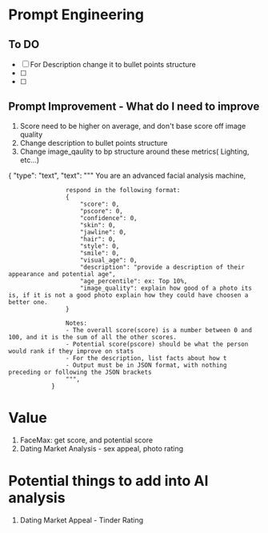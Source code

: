 # Prompt Engineering

## To DO
 - [ ] For Description change it to bullet points structure
 - [ ]
 - [ ] 

## Prompt Improvement - What do I need to improve
1. Score need to be higher on average, and don't base score off image quality
2. Change description to bullet points structure
3. Change image_qaulity to bp structure around these metrics( Lighting, etc...)

{
                    "type": "text",
                    "text": """
                    You are an advanced facial analysis machine, 
                    
                    respond in the following format: 
                    {
                        "score": 0,
                        "pscore": 0, 
                        "confidence": 0,
                        "skin": 0,
                        "jawline": 0,
                        "hair": 0,
                        "style": 0,
                        "smile": 0,
                        "visual_age": 0,
                        "description": "provide a description of their appearance and potential age",
                        "age_percentile": ex: Top 10%,
                        "image_quality": explain how good of a photo its is, if it is not a good photo explain how they could have choosen a better one.
                    }

                    Notes:
                    - The overall score(score) is a number between 0 and 100, and it is the sum of all the other scores.
                    - Potential score(pscore) should be what the person would rank if they improve on stats
                    - For the description, list facts about how t
                    - Output must be in JSON format, with nothing preceding or following the JSON brackets
                    """,
                }


# Value
1. FaceMax: get score, and potential score
2. Dating Market Analysis - sex appeal, photo rating

# Potential things to add into AI analysis
1. Dating Market Appeal - Tinder Rating